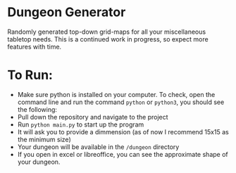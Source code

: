 # Dungeon Generator
Randomly generated top-down grid-maps for all your miscellaneous tabletop needs.
This is a continued work in progress, so expect more features with time.

# To Run:
- Make sure python is installed on your computer. To check, open the command line and run the command `python` or `python3`, you should see the following:
- Pull down the repository and navigate to the project
- Run `python main.py` to start up the program
- It will ask you to provide a dimmension (as of now I recommend 15x15 as the minimum size)
- Your dungeon will be available in the `/dungeon` directory
- If you open in excel or libreoffice, you can see the approximate shape of your dungeon.
